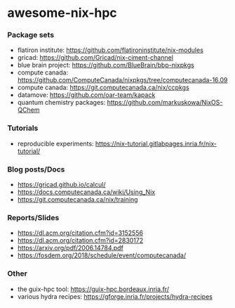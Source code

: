 # awesome-nix-hpc

### Package sets
- flatiron institute: https://github.com/flatironinstitute/nix-modules
- gricad: https://github.com/Gricad/nix-ciment-channel
- blue brain project: https://github.com/BlueBrain/bbp-nixpkgs
- compute canada: https://github.com/ComputeCanada/nixpkgs/tree/computecanada-16.09
- compute canada: https://git.computecanada.ca/nix/ccpkgs
- datamove: https://github.com/oar-team/kapack
- quantum chemistry packages: https://github.com/markuskowa/NixOS-QChem

### Tutorials
- reproducible experiments: https://nix-tutorial.gitlabpages.inria.fr/nix-tutorial/

### Blog posts/Docs
- https://gricad.github.io/calcul/
- https://docs.computecanada.ca/wiki/Using_Nix  
- https://git.computecanada.ca/nix/training  

### Reports/Slides
- https://dl.acm.org/citation.cfm?id=3152556
- https://dl.acm.org/citation.cfm?id=2830172
- https://arxiv.org/pdf/2006.14784.pdf
- https://fosdem.org/2018/schedule/event/computecanada/

### Other
- the guix-hpc tool: https://guix-hpc.bordeaux.inria.fr/ 
- various hydra recipes: https://gforge.inria.fr/projects/hydra-recipes
